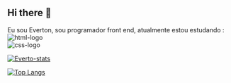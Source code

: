 ## Hi there 👋

Eu sou Everton, sou programador front end, atualmente estou estudando :
<br>
 <img src="https://img.shields.io/badge/HTML5-E34F26?style=for-the-badge&logo=html5&logoColor=white" alt="html-logo"/>
 <br>
<img src="https://img.shields.io/badge/CSS3-1572B6?style=for-the-badge&logo=css3&logoColor=white" alt="css-logo"/>

[![Everto-stats](https://github-readme-stats.vercel.app/api?username=kareka999)](https://github.com/anuraghazra/github-readme-stats)

[![Top Langs](https://github-readme-stats.vercel.app/api/top-langs/?username=kareka999)](https://github.com/anuraghazra/github-readme-stats)

